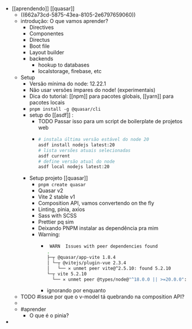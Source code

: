 - [[aprendendo]] [[quasar]]
	- ((662a73cd-5875-43ea-8105-2e6797659060))
	- introdução: O que vamos aprender?
		- Directives
		- Componentes
		- Directus
		- Boot file
		- Layout builder
		- backends
			- hookup to databases
			- localstorage, firebase, etc
	- Setup
		- Versão mínima do node: 12.22.1
		- Não usar versões ímpares do node! (experimentais)
		- Dica do tutorial: [[npm]] para pacotes globais, [[yarn]] para pacotes locais
		- `pnpm install -g @quasar/cli`
		- setup do [[asdf]] :
			- TODO Passar isso para um script de boilerplate de projetos web
			- ```bash
			  # instala última versão estável do node 20
			  asdf install nodejs latest:20
			  # lista versões atuais selecionadas
			  asdf current
			  # define versão atual do node
			  asdf local nodejs latest:20
			  ```
		- Setup projeto [[quasar]]
			- `pnpm create quasar`
			- Quasar v2
			- Vite 2 stable v1
			- Composition API, vamos convertendo on the fly
			- Linting, pinia, axios
			- Sass with SCSS
			- Prettier pq sim
			- Deixando PNPM instalar as dependência pra mim
			- Warning:
				- ```bash
				   WARN  Issues with peer dependencies found
				  .
				  ├─┬ @quasar/app-vite 1.8.4
				  │ └─┬ @vitejs/plugin-vue 2.3.4
				  │   └── ✕ unmet peer vite@^2.5.10: found 5.2.10
				  └─┬ vite 5.2.10
				    └── ✕ unmet peer @types/node@"^18.0.0 || >=20.0.0": found 12.20.55
				  
				  ```
				- ignorando por enquanto
	- TODO #issue por que o v-model tá quebrando na composition API?
	-
	- #aprender
		- O que é o pinia?
-